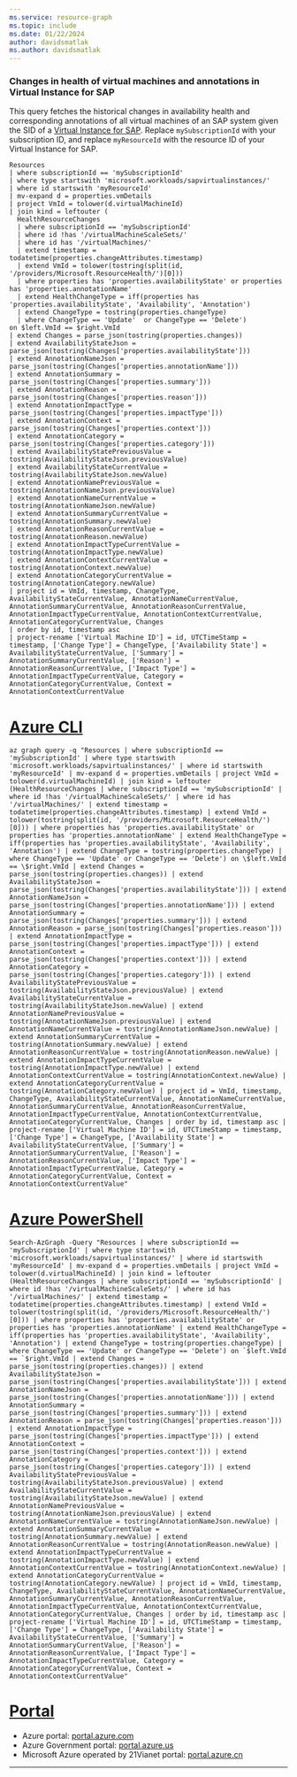 ```yaml
---
ms.service: resource-graph
ms.topic: include
ms.date: 01/22/2024
author: davidsmatlak
ms.author: davidsmatlak
---
```


### Changes in health of virtual machines and annotations in Virtual Instance for SAP

This query fetches the historical changes in availability health and corresponding annotations of all virtual machines of an SAP system given the SID of a [Virtual Instance for SAP](../../../../sap/center-sap-solutions/overview.md). Replace `mySubscriptionId` with your subscription ID, and replace `myResourceId` with the resource ID of your Virtual Instance for SAP.

```kusto
Resources
| where subscriptionId == 'mySubscriptionId'
| where type startswith 'microsoft.workloads/sapvirtualinstances/'
| where id startswith 'myResourceId'
| mv-expand d = properties.vmDetails
| project VmId = tolower(d.virtualMachineId)
| join kind = leftouter (
  HealthResourceChanges
  | where subscriptionId == 'mySubscriptionId'
  | where id !has '/virtualMachineScaleSets/'
  | where id has '/virtualMachines/'
  | extend timestamp = todatetime(properties.changeAttributes.timestamp)
  | extend VmId = tolower(tostring(split(id, '/providers/Microsoft.ResourceHealth/')[0]))
  | where properties has 'properties.availabilityState' or properties has 'properties.annotationName'
  | extend HealthChangeType = iff(properties has 'properties.availabilityState', 'Availability', 'Annotation')
  | extend ChangeType = tostring(properties.changeType)
  | where ChangeType == 'Update'  or ChangeType == 'Delete')
on $left.VmId == $right.VmId
| extend Changes = parse_json(tostring(properties.changes))
| extend AvailabilityStateJson = parse_json(tostring(Changes['properties.availabilityState']))
| extend AnnotationNameJson = parse_json(tostring(Changes['properties.annotationName']))
| extend AnnotationSummary = parse_json(tostring(Changes['properties.summary']))
| extend AnnotationReason = parse_json(tostring(Changes['properties.reason']))
| extend AnnotationImpactType = parse_json(tostring(Changes['properties.impactType']))
| extend AnnotationContext = parse_json(tostring(Changes['properties.context']))
| extend AnnotationCategory = parse_json(tostring(Changes['properties.category']))
| extend AvailabilityStatePreviousValue = tostring(AvailabilityStateJson.previousValue)
| extend AvailabilityStateCurrentValue = tostring(AvailabilityStateJson.newValue)
| extend AnnotationNamePreviousValue = tostring(AnnotationNameJson.previousValue)
| extend AnnotationNameCurrentValue = tostring(AnnotationNameJson.newValue)
| extend AnnotationSummaryCurrentValue = tostring(AnnotationSummary.newValue)
| extend AnnotationReasonCurrentValue = tostring(AnnotationReason.newValue)
| extend AnnotationImpactTypeCurrentValue = tostring(AnnotationImpactType.newValue)
| extend AnnotationContextCurrentValue = tostring(AnnotationContext.newValue)
| extend AnnotationCategoryCurrentValue = tostring(AnnotationCategory.newValue)
| project id = VmId, timestamp, ChangeType, AvailabilityStateCurrentValue, AnnotationNameCurrentValue, AnnotationSummaryCurrentValue, AnnotationReasonCurrentValue, AnnotationImpactTypeCurrentValue, AnnotationContextCurrentValue, AnnotationCategoryCurrentValue, Changes
| order by id, timestamp asc
| project-rename ['Virtual Machine ID'] = id, UTCTimeStamp = timestamp, ['Change Type'] = ChangeType, ['Availability State'] = AvailabilityStateCurrentValue, ['Summary'] = AnnotationSummaryCurrentValue, ['Reason'] = AnnotationReasonCurrentValue, ['Impact Type'] = AnnotationImpactTypeCurrentValue, Category = AnnotationCategoryCurrentValue, Context = AnnotationContextCurrentValue
```

# [Azure CLI](#tab/azure-cli)

```azurecli-interactive
az graph query -q "Resources | where subscriptionId == 'mySubscriptionId' | where type startswith 'microsoft.workloads/sapvirtualinstances/' | where id startswith 'myResourceId' | mv-expand d = properties.vmDetails | project VmId = tolower(d.virtualMachineId) | join kind = leftouter (HealthResourceChanges | where subscriptionId == 'mySubscriptionId' | where id !has '/virtualMachineScaleSets/' | where id has '/virtualMachines/' | extend timestamp = todatetime(properties.changeAttributes.timestamp) | extend VmId = tolower(tostring(split(id, '/providers/Microsoft.ResourceHealth/')[0])) | where properties has 'properties.availabilityState' or properties has 'properties.annotationName' | extend HealthChangeType = iff(properties has 'properties.availabilityState', 'Availability', 'Annotation') | extend ChangeType = tostring(properties.changeType) | where ChangeType == 'Update' or ChangeType == 'Delete') on \$left.VmId == \$right.VmId | extend Changes = parse_json(tostring(properties.changes)) | extend AvailabilityStateJson = parse_json(tostring(Changes['properties.availabilityState'])) | extend AnnotationNameJson = parse_json(tostring(Changes['properties.annotationName'])) | extend AnnotationSummary = parse_json(tostring(Changes['properties.summary'])) | extend AnnotationReason = parse_json(tostring(Changes['properties.reason'])) | extend AnnotationImpactType = parse_json(tostring(Changes['properties.impactType'])) | extend AnnotationContext = parse_json(tostring(Changes['properties.context'])) | extend AnnotationCategory = parse_json(tostring(Changes['properties.category'])) | extend AvailabilityStatePreviousValue = tostring(AvailabilityStateJson.previousValue) | extend AvailabilityStateCurrentValue = tostring(AvailabilityStateJson.newValue) | extend AnnotationNamePreviousValue = tostring(AnnotationNameJson.previousValue) | extend AnnotationNameCurrentValue = tostring(AnnotationNameJson.newValue) | extend AnnotationSummaryCurrentValue = tostring(AnnotationSummary.newValue) | extend AnnotationReasonCurrentValue = tostring(AnnotationReason.newValue) | extend AnnotationImpactTypeCurrentValue = tostring(AnnotationImpactType.newValue) | extend AnnotationContextCurrentValue = tostring(AnnotationContext.newValue) | extend AnnotationCategoryCurrentValue = tostring(AnnotationCategory.newValue) | project id = VmId, timestamp, ChangeType, AvailabilityStateCurrentValue, AnnotationNameCurrentValue, AnnotationSummaryCurrentValue, AnnotationReasonCurrentValue, AnnotationImpactTypeCurrentValue, AnnotationContextCurrentValue, AnnotationCategoryCurrentValue, Changes | order by id, timestamp asc | project-rename ['Virtual Machine ID'] = id, UTCTimeStamp = timestamp, ['Change Type'] = ChangeType, ['Availability State'] = AvailabilityStateCurrentValue, ['Summary'] = AnnotationSummaryCurrentValue, ['Reason'] = AnnotationReasonCurrentValue, ['Impact Type'] = AnnotationImpactTypeCurrentValue, Category = AnnotationCategoryCurrentValue, Context = AnnotationContextCurrentValue"
```

# [Azure PowerShell](#tab/azure-powershell)

```azurepowershell-interactive
Search-AzGraph -Query "Resources | where subscriptionId == 'mySubscriptionId' | where type startswith 'microsoft.workloads/sapvirtualinstances/' | where id startswith 'myResourceId' | mv-expand d = properties.vmDetails | project VmId = tolower(d.virtualMachineId) | join kind = leftouter (HealthResourceChanges | where subscriptionId == 'mySubscriptionId' | where id !has '/virtualMachineScaleSets/' | where id has '/virtualMachines/' | extend timestamp = todatetime(properties.changeAttributes.timestamp) | extend VmId = tolower(tostring(split(id, '/providers/Microsoft.ResourceHealth/')[0])) | where properties has 'properties.availabilityState' or properties has 'properties.annotationName' | extend HealthChangeType = iff(properties has 'properties.availabilityState', 'Availability', 'Annotation') | extend ChangeType = tostring(properties.changeType) | where ChangeType == 'Update' or ChangeType == 'Delete') on `$left.VmId == `$right.VmId | extend Changes = parse_json(tostring(properties.changes)) | extend AvailabilityStateJson = parse_json(tostring(Changes['properties.availabilityState'])) | extend AnnotationNameJson = parse_json(tostring(Changes['properties.annotationName'])) | extend AnnotationSummary = parse_json(tostring(Changes['properties.summary'])) | extend AnnotationReason = parse_json(tostring(Changes['properties.reason'])) | extend AnnotationImpactType = parse_json(tostring(Changes['properties.impactType'])) | extend AnnotationContext = parse_json(tostring(Changes['properties.context'])) | extend AnnotationCategory = parse_json(tostring(Changes['properties.category'])) | extend AvailabilityStatePreviousValue = tostring(AvailabilityStateJson.previousValue) | extend AvailabilityStateCurrentValue = tostring(AvailabilityStateJson.newValue) | extend AnnotationNamePreviousValue = tostring(AnnotationNameJson.previousValue) | extend AnnotationNameCurrentValue = tostring(AnnotationNameJson.newValue) | extend AnnotationSummaryCurrentValue = tostring(AnnotationSummary.newValue) | extend AnnotationReasonCurrentValue = tostring(AnnotationReason.newValue) | extend AnnotationImpactTypeCurrentValue = tostring(AnnotationImpactType.newValue) | extend AnnotationContextCurrentValue = tostring(AnnotationContext.newValue) | extend AnnotationCategoryCurrentValue = tostring(AnnotationCategory.newValue) | project id = VmId, timestamp, ChangeType, AvailabilityStateCurrentValue, AnnotationNameCurrentValue, AnnotationSummaryCurrentValue, AnnotationReasonCurrentValue, AnnotationImpactTypeCurrentValue, AnnotationContextCurrentValue, AnnotationCategoryCurrentValue, Changes | order by id, timestamp asc | project-rename ['Virtual Machine ID'] = id, UTCTimeStamp = timestamp, ['Change Type'] = ChangeType, ['Availability State'] = AvailabilityStateCurrentValue, ['Summary'] = AnnotationSummaryCurrentValue, ['Reason'] = AnnotationReasonCurrentValue, ['Impact Type'] = AnnotationImpactTypeCurrentValue, Category = AnnotationCategoryCurrentValue, Context = AnnotationContextCurrentValue"
```

# [Portal](#tab/azure-portal)



- Azure portal: <a href="https://portal.azure.com/?feature.customportal=false#blade/HubsExtension/ArgQueryBlade/query/Resources%0D%0A%7C%20where%20subscriptionId%20%3D%3D%20%27mySubscriptionId%27%0D%0A%7C%20where%20type%20startswith%20%27microsoft.workloads%2Fsapvirtualinstances%2F%27%0D%0A%7C%20where%20id%20startswith%20%27myResourceId%27%0D%0A%7C%20mv-expand%20d%20%3D%20properties.vmDetails%0D%0A%7C%20project%20VmId%20%3D%20tolower%28d.virtualMachineId%29%0D%0A%7C%20join%20kind%20%3D%20leftouter%20%28%0D%0A%20%20HealthResourceChanges%0D%0A%20%20%7C%20where%20subscriptionId%20%3D%3D%20%27mySubscriptionId%27%0D%0A%20%20%7C%20where%20id%20%21has%20%27%2FvirtualMachineScaleSets%2F%27%0D%0A%20%20%7C%20where%20id%20has%20%27%2FvirtualMachines%2F%27%0D%0A%20%20%7C%20extend%20timestamp%20%3D%20todatetime%28properties.changeAttributes.timestamp%29%0D%0A%20%20%7C%20extend%20VmId%20%3D%20tolower%28tostring%28split%28id%2C%20%27%2Fproviders%2FMicrosoft.ResourceHealth%2F%27%29%5B0%5D%29%29%0D%0A%20%20%7C%20where%20properties%20has%20%27properties.availabilityState%27%20or%20properties%20has%20%27properties.annotationName%27%0D%0A%20%20%7C%20extend%20HealthChangeType%20%3D%20iff%28properties%20has%20%27properties.availabilityState%27%2C%20%27Availability%27%2C%20%27Annotation%27%29%0D%0A%20%20%7C%20extend%20ChangeType%20%3D%20tostring%28properties.changeType%29%0D%0A%20%20%7C%20where%20ChangeType%20%3D%3D%20%27Update%27%20%20or%20ChangeType%20%3D%3D%20%27Delete%27%29%0D%0Aon%20%24left.VmId%20%3D%3D%20%24right.VmId%0D%0A%7C%20extend%20Changes%20%3D%20parse_json%28tostring%28properties.changes%29%29%0D%0A%7C%20extend%20AvailabilityStateJson%20%3D%20parse_json%28tostring%28Changes%5B%27properties.availabilityState%27%5D%29%29%0D%0A%7C%20extend%20AnnotationNameJson%20%3D%20parse_json%28tostring%28Changes%5B%27properties.annotationName%27%5D%29%29%0D%0A%7C%20extend%20AnnotationSummary%20%3D%20parse_json%28tostring%28Changes%5B%27properties.summary%27%5D%29%29%0D%0A%7C%20extend%20AnnotationReason%20%3D%20parse_json%28tostring%28Changes%5B%27properties.reason%27%5D%29%29%0D%0A%7C%20extend%20AnnotationImpactType%20%3D%20parse_json%28tostring%28Changes%5B%27properties.impactType%27%5D%29%29%0D%0A%7C%20extend%20AnnotationContext%20%3D%20parse_json%28tostring%28Changes%5B%27properties.context%27%5D%29%29%0D%0A%7C%20extend%20AnnotationCategory%20%3D%20parse_json%28tostring%28Changes%5B%27properties.category%27%5D%29%29%0D%0A%7C%20extend%20AvailabilityStatePreviousValue%20%3D%20tostring%28AvailabilityStateJson.previousValue%29%0D%0A%7C%20extend%20AvailabilityStateCurrentValue%20%3D%20tostring%28AvailabilityStateJson.newValue%29%0D%0A%7C%20extend%20AnnotationNamePreviousValue%20%3D%20tostring%28AnnotationNameJson.previousValue%29%0D%0A%7C%20extend%20AnnotationNameCurrentValue%20%3D%20tostring%28AnnotationNameJson.newValue%29%0D%0A%7C%20extend%20AnnotationSummaryCurrentValue%20%3D%20tostring%28AnnotationSummary.newValue%29%0D%0A%7C%20extend%20AnnotationReasonCurrentValue%20%3D%20tostring%28AnnotationReason.newValue%29%0D%0A%7C%20extend%20AnnotationImpactTypeCurrentValue%20%3D%20tostring%28AnnotationImpactType.newValue%29%0D%0A%7C%20extend%20AnnotationContextCurrentValue%20%3D%20tostring%28AnnotationContext.newValue%29%0D%0A%7C%20extend%20AnnotationCategoryCurrentValue%20%3D%20tostring%28AnnotationCategory.newValue%29%0D%0A%7C%20project%20id%20%3D%20VmId%2C%20timestamp%2C%20ChangeType%2C%20AvailabilityStateCurrentValue%2C%20AnnotationNameCurrentValue%2C%20AnnotationSummaryCurrentValue%2C%20AnnotationReasonCurrentValue%2C%20AnnotationImpactTypeCurrentValue%2C%20AnnotationContextCurrentValue%2C%20AnnotationCategoryCurrentValue%2C%20Changes%0D%0A%7C%20order%20by%20id%2C%20timestamp%20asc%0D%0A%7C%20project-rename%20%5B%27Virtual%20Machine%20ID%27%5D%20%3D%20id%2C%20UTCTimeStamp%20%3D%20timestamp%2C%20%5B%27Change%20Type%27%5D%20%3D%20ChangeType%2C%20%5B%27Availability%20State%27%5D%20%3D%20AvailabilityStateCurrentValue%2C%20%5B%27Summary%27%5D%20%3D%20AnnotationSummaryCurrentValue%2C%20%5B%27Reason%27%5D%20%3D%20AnnotationReasonCurrentValue%2C%20%5B%27Impact%20Type%27%5D%20%3D%20AnnotationImpactTypeCurrentValue%2C%20Category%20%3D%20AnnotationCategoryCurrentValue%2C%20Context%20%3D%20AnnotationContextCurrentValue" target="_blank">portal.azure.com</a>
- Azure Government portal: <a href="https://portal.azure.us/?feature.customportal=false#blade/HubsExtension/ArgQueryBlade/query/Resources%0D%0A%7C%20where%20subscriptionId%20%3D%3D%20%27mySubscriptionId%27%0D%0A%7C%20where%20type%20startswith%20%27microsoft.workloads%2Fsapvirtualinstances%2F%27%0D%0A%7C%20where%20id%20startswith%20%27myResourceId%27%0D%0A%7C%20mv-expand%20d%20%3D%20properties.vmDetails%0D%0A%7C%20project%20VmId%20%3D%20tolower%28d.virtualMachineId%29%0D%0A%7C%20join%20kind%20%3D%20leftouter%20%28%0D%0A%20%20HealthResourceChanges%0D%0A%20%20%7C%20where%20subscriptionId%20%3D%3D%20%27mySubscriptionId%27%0D%0A%20%20%7C%20where%20id%20%21has%20%27%2FvirtualMachineScaleSets%2F%27%0D%0A%20%20%7C%20where%20id%20has%20%27%2FvirtualMachines%2F%27%0D%0A%20%20%7C%20extend%20timestamp%20%3D%20todatetime%28properties.changeAttributes.timestamp%29%0D%0A%20%20%7C%20extend%20VmId%20%3D%20tolower%28tostring%28split%28id%2C%20%27%2Fproviders%2FMicrosoft.ResourceHealth%2F%27%29%5B0%5D%29%29%0D%0A%20%20%7C%20where%20properties%20has%20%27properties.availabilityState%27%20or%20properties%20has%20%27properties.annotationName%27%0D%0A%20%20%7C%20extend%20HealthChangeType%20%3D%20iff%28properties%20has%20%27properties.availabilityState%27%2C%20%27Availability%27%2C%20%27Annotation%27%29%0D%0A%20%20%7C%20extend%20ChangeType%20%3D%20tostring%28properties.changeType%29%0D%0A%20%20%7C%20where%20ChangeType%20%3D%3D%20%27Update%27%20%20or%20ChangeType%20%3D%3D%20%27Delete%27%29%0D%0Aon%20%24left.VmId%20%3D%3D%20%24right.VmId%0D%0A%7C%20extend%20Changes%20%3D%20parse_json%28tostring%28properties.changes%29%29%0D%0A%7C%20extend%20AvailabilityStateJson%20%3D%20parse_json%28tostring%28Changes%5B%27properties.availabilityState%27%5D%29%29%0D%0A%7C%20extend%20AnnotationNameJson%20%3D%20parse_json%28tostring%28Changes%5B%27properties.annotationName%27%5D%29%29%0D%0A%7C%20extend%20AnnotationSummary%20%3D%20parse_json%28tostring%28Changes%5B%27properties.summary%27%5D%29%29%0D%0A%7C%20extend%20AnnotationReason%20%3D%20parse_json%28tostring%28Changes%5B%27properties.reason%27%5D%29%29%0D%0A%7C%20extend%20AnnotationImpactType%20%3D%20parse_json%28tostring%28Changes%5B%27properties.impactType%27%5D%29%29%0D%0A%7C%20extend%20AnnotationContext%20%3D%20parse_json%28tostring%28Changes%5B%27properties.context%27%5D%29%29%0D%0A%7C%20extend%20AnnotationCategory%20%3D%20parse_json%28tostring%28Changes%5B%27properties.category%27%5D%29%29%0D%0A%7C%20extend%20AvailabilityStatePreviousValue%20%3D%20tostring%28AvailabilityStateJson.previousValue%29%0D%0A%7C%20extend%20AvailabilityStateCurrentValue%20%3D%20tostring%28AvailabilityStateJson.newValue%29%0D%0A%7C%20extend%20AnnotationNamePreviousValue%20%3D%20tostring%28AnnotationNameJson.previousValue%29%0D%0A%7C%20extend%20AnnotationNameCurrentValue%20%3D%20tostring%28AnnotationNameJson.newValue%29%0D%0A%7C%20extend%20AnnotationSummaryCurrentValue%20%3D%20tostring%28AnnotationSummary.newValue%29%0D%0A%7C%20extend%20AnnotationReasonCurrentValue%20%3D%20tostring%28AnnotationReason.newValue%29%0D%0A%7C%20extend%20AnnotationImpactTypeCurrentValue%20%3D%20tostring%28AnnotationImpactType.newValue%29%0D%0A%7C%20extend%20AnnotationContextCurrentValue%20%3D%20tostring%28AnnotationContext.newValue%29%0D%0A%7C%20extend%20AnnotationCategoryCurrentValue%20%3D%20tostring%28AnnotationCategory.newValue%29%0D%0A%7C%20project%20id%20%3D%20VmId%2C%20timestamp%2C%20ChangeType%2C%20AvailabilityStateCurrentValue%2C%20AnnotationNameCurrentValue%2C%20AnnotationSummaryCurrentValue%2C%20AnnotationReasonCurrentValue%2C%20AnnotationImpactTypeCurrentValue%2C%20AnnotationContextCurrentValue%2C%20AnnotationCategoryCurrentValue%2C%20Changes%0D%0A%7C%20order%20by%20id%2C%20timestamp%20asc%0D%0A%7C%20project-rename%20%5B%27Virtual%20Machine%20ID%27%5D%20%3D%20id%2C%20UTCTimeStamp%20%3D%20timestamp%2C%20%5B%27Change%20Type%27%5D%20%3D%20ChangeType%2C%20%5B%27Availability%20State%27%5D%20%3D%20AvailabilityStateCurrentValue%2C%20%5B%27Summary%27%5D%20%3D%20AnnotationSummaryCurrentValue%2C%20%5B%27Reason%27%5D%20%3D%20AnnotationReasonCurrentValue%2C%20%5B%27Impact%20Type%27%5D%20%3D%20AnnotationImpactTypeCurrentValue%2C%20Category%20%3D%20AnnotationCategoryCurrentValue%2C%20Context%20%3D%20AnnotationContextCurrentValue" target="_blank">portal.azure.us</a>
- Microsoft Azure operated by 21Vianet portal: <a href="https://portal.azure.cn/?feature.customportal=false#blade/HubsExtension/ArgQueryBlade/query/Resources%0D%0A%7C%20where%20subscriptionId%20%3D%3D%20%27mySubscriptionId%27%0D%0A%7C%20where%20type%20startswith%20%27microsoft.workloads%2Fsapvirtualinstances%2F%27%0D%0A%7C%20where%20id%20startswith%20%27myResourceId%27%0D%0A%7C%20mv-expand%20d%20%3D%20properties.vmDetails%0D%0A%7C%20project%20VmId%20%3D%20tolower%28d.virtualMachineId%29%0D%0A%7C%20join%20kind%20%3D%20leftouter%20%28%0D%0A%20%20HealthResourceChanges%0D%0A%20%20%7C%20where%20subscriptionId%20%3D%3D%20%27mySubscriptionId%27%0D%0A%20%20%7C%20where%20id%20%21has%20%27%2FvirtualMachineScaleSets%2F%27%0D%0A%20%20%7C%20where%20id%20has%20%27%2FvirtualMachines%2F%27%0D%0A%20%20%7C%20extend%20timestamp%20%3D%20todatetime%28properties.changeAttributes.timestamp%29%0D%0A%20%20%7C%20extend%20VmId%20%3D%20tolower%28tostring%28split%28id%2C%20%27%2Fproviders%2FMicrosoft.ResourceHealth%2F%27%29%5B0%5D%29%29%0D%0A%20%20%7C%20where%20properties%20has%20%27properties.availabilityState%27%20or%20properties%20has%20%27properties.annotationName%27%0D%0A%20%20%7C%20extend%20HealthChangeType%20%3D%20iff%28properties%20has%20%27properties.availabilityState%27%2C%20%27Availability%27%2C%20%27Annotation%27%29%0D%0A%20%20%7C%20extend%20ChangeType%20%3D%20tostring%28properties.changeType%29%0D%0A%20%20%7C%20where%20ChangeType%20%3D%3D%20%27Update%27%20%20or%20ChangeType%20%3D%3D%20%27Delete%27%29%0D%0Aon%20%24left.VmId%20%3D%3D%20%24right.VmId%0D%0A%7C%20extend%20Changes%20%3D%20parse_json%28tostring%28properties.changes%29%29%0D%0A%7C%20extend%20AvailabilityStateJson%20%3D%20parse_json%28tostring%28Changes%5B%27properties.availabilityState%27%5D%29%29%0D%0A%7C%20extend%20AnnotationNameJson%20%3D%20parse_json%28tostring%28Changes%5B%27properties.annotationName%27%5D%29%29%0D%0A%7C%20extend%20AnnotationSummary%20%3D%20parse_json%28tostring%28Changes%5B%27properties.summary%27%5D%29%29%0D%0A%7C%20extend%20AnnotationReason%20%3D%20parse_json%28tostring%28Changes%5B%27properties.reason%27%5D%29%29%0D%0A%7C%20extend%20AnnotationImpactType%20%3D%20parse_json%28tostring%28Changes%5B%27properties.impactType%27%5D%29%29%0D%0A%7C%20extend%20AnnotationContext%20%3D%20parse_json%28tostring%28Changes%5B%27properties.context%27%5D%29%29%0D%0A%7C%20extend%20AnnotationCategory%20%3D%20parse_json%28tostring%28Changes%5B%27properties.category%27%5D%29%29%0D%0A%7C%20extend%20AvailabilityStatePreviousValue%20%3D%20tostring%28AvailabilityStateJson.previousValue%29%0D%0A%7C%20extend%20AvailabilityStateCurrentValue%20%3D%20tostring%28AvailabilityStateJson.newValue%29%0D%0A%7C%20extend%20AnnotationNamePreviousValue%20%3D%20tostring%28AnnotationNameJson.previousValue%29%0D%0A%7C%20extend%20AnnotationNameCurrentValue%20%3D%20tostring%28AnnotationNameJson.newValue%29%0D%0A%7C%20extend%20AnnotationSummaryCurrentValue%20%3D%20tostring%28AnnotationSummary.newValue%29%0D%0A%7C%20extend%20AnnotationReasonCurrentValue%20%3D%20tostring%28AnnotationReason.newValue%29%0D%0A%7C%20extend%20AnnotationImpactTypeCurrentValue%20%3D%20tostring%28AnnotationImpactType.newValue%29%0D%0A%7C%20extend%20AnnotationContextCurrentValue%20%3D%20tostring%28AnnotationContext.newValue%29%0D%0A%7C%20extend%20AnnotationCategoryCurrentValue%20%3D%20tostring%28AnnotationCategory.newValue%29%0D%0A%7C%20project%20id%20%3D%20VmId%2C%20timestamp%2C%20ChangeType%2C%20AvailabilityStateCurrentValue%2C%20AnnotationNameCurrentValue%2C%20AnnotationSummaryCurrentValue%2C%20AnnotationReasonCurrentValue%2C%20AnnotationImpactTypeCurrentValue%2C%20AnnotationContextCurrentValue%2C%20AnnotationCategoryCurrentValue%2C%20Changes%0D%0A%7C%20order%20by%20id%2C%20timestamp%20asc%0D%0A%7C%20project-rename%20%5B%27Virtual%20Machine%20ID%27%5D%20%3D%20id%2C%20UTCTimeStamp%20%3D%20timestamp%2C%20%5B%27Change%20Type%27%5D%20%3D%20ChangeType%2C%20%5B%27Availability%20State%27%5D%20%3D%20AvailabilityStateCurrentValue%2C%20%5B%27Summary%27%5D%20%3D%20AnnotationSummaryCurrentValue%2C%20%5B%27Reason%27%5D%20%3D%20AnnotationReasonCurrentValue%2C%20%5B%27Impact%20Type%27%5D%20%3D%20AnnotationImpactTypeCurrentValue%2C%20Category%20%3D%20AnnotationCategoryCurrentValue%2C%20Context%20%3D%20AnnotationContextCurrentValue" target="_blank">portal.azure.cn</a>

---
